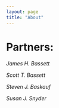 ```yaml
---
layout: page
title: "About"
---
```

<h1>Partners:</h1>
<p>
<em>James H. Bassett</em>
</p>
<p>
<em>Scott T. Bassett</em>
</p>
<p>
<em>Steven J. Baskauf</em>
</p>
<p>
<em>Susan J. Snyder</em>
</p>

